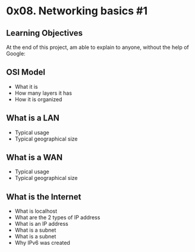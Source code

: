 <h1> 0x08. Networking basics #1 </h1>
<h2>Learning Objectives</h2>

<p>At the end of this project, am able to explain to anyone, without the help of Google:</p>

<h2> OSI Model </h2>
<ul><li> What it is</li><li>How many layers it has</li><li>How it is organized</li></ul>
<h2> What is a LAN  </h2>
<ul><li> Typical usage </li><li>Typical geographical size</li></ul>
<h2> What is a WAN </h2>
<ul><li> Typical usage </li><li>Typical geographical size</li></ul>
<h2> What is the Internet </h2>
<ul><li> What is localhost</li><li>What are the 2 types of IP address</li><li>What is an IP address</li><li>What is a subnet</li>
<li>What is a subnet</li><li>Why IPv6 was created</li></ul>

